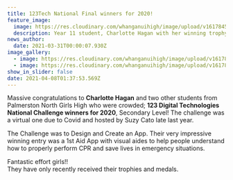 ```yaml
---
title: 123Tech National Final winners for 2020!
feature_image:
  image: https://res.cloudinary.com/whanganuihigh/image/upload/v1617845969/News/CHARLOTTE-Hagan-trophy-photo-niceest15.3.jpg
  description: Year 11 student, Charlotte Hagan with her winning trophy and medal!
news_author:
  date: 2021-03-31T00:00:07.930Z
image_gallery:
  - image: https://res.cloudinary.com/whanganuihigh/image/upload/v1617846001/News/Charlotte_snip_best.jpg
  - image: https://res.cloudinary.com/whanganuihigh/image/upload/v1617846027/News/Charlotte_snip_prizes.jpg
show_in_slider: false
date: 2021-04-08T01:37:53.569Z
---
```

Massive congratulations to **Charlotte Hagan** and two other students from Palmerston North Girls High who were crowded; **123 Digital Technologies National Challenge winners for 2020**, Secondary Level!  The challenge was a virtual one due to Covid and hosted by Suzy Cato late last year.

The Challenge was to Design and Create an App.  Their very impressive winning entry was a 1st Aid App with visual aides to help people understand how to properly perform CPR and save lives in emergency situations.

Fantastic effort girls!!  
They have only recently received their trophies and medals.

